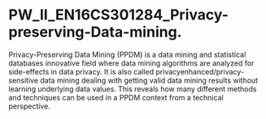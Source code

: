 # PW_II_EN16CS301284_Privacy-preserving-Data-mining.

Privacy-Preserving Data Mining (PPDM) is a data mining and statistical databases innovative field where data mining algorithms are analyzed for side-effects in data privacy. It is also called privacyenhanced/privacy-sensitive data mining dealing with getting valid data mining results without learning underlying data values. This reveals how many different methods and techniques can be used in a PPDM context from a technical perspective. 
